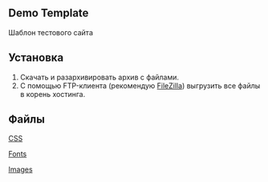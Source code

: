 ## Demo Template
Шаблон тестового сайта

## Установка 

1. Скачать и разархивировать архив с файлами.
2. С помощью FTP-клиента (рекомендую [FileZilla](https://filezilla-project.org/)) выгрузить все файлы в корень хостинга. 

## Файлы 

[CSS](https://github.com/Chernat/demosite/tree/master/css)

[Fonts](https://github.com/Chernat/demosite/tree/master/fonts)

[Images](https://github.com/Chernat/demosite/tree/master/img)
